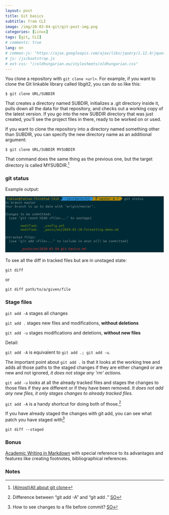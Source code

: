 ```yaml
---
layout: post
title: Git basics
subtitle: from CLI
image: /img/20-03-04-git/git-post-img.png
categories: [Linux]
tags: [git, CLI]
# comments: true
lang: en
# common-js: "https://ajax.googleapis.com/ajax/libs/jquery/1.12.4/jquery.min.js"
# js: /js/bootstrap.js
# ext-css: "//oldhungarian.eu/stylesheets/oldhungarian.css"
---
```

You clone a repository with `git clone <url>`. For example, if you want to clone the Git linkable library called libgit2, you can do so like this:

	$ git clone URL/SUBDIR

That creates a directory named SUBDIR, initializes a .git directory inside it, pulls down all the data for that repository, and checks out a working copy of the latest version. If you go into the new SUBDIR directory that was just created, you’ll see the project files in there, ready to be worked on or used.

If you want to clone the repository into a directory named something other than SUBDIR, you can specify the new directory name as an additional argument:

	$ git clone URL/SUBDIR MYSUBDIR

That command does the same thing as the previous one, but the target directory is called MYSUBDIR.[^clone]



### git status 

Example output:

![git status](/img/20-03-04-git/git-status.png)

To see all the diff in tracked files but are in unstaged state:

    git diff

or

    git diff path/to/a/given/file


### Stage files


`git add -A` stages all changes

`git add .` stages new files and modifications, **without deletions**

`git add -u` stages modifications and deletions, **without new files**

Detail:

`git add -A` is equivalent to `git add .; git add -u`.

The important point about `git add .` is that it looks at the working tree and adds all those paths to the staged changes if they are either changed or are new and not ignored, _it does not stage any 'rm' actions._

`git add -u` looks at all the already tracked files and stages the changes to those files if they are different or if they have been removed. _It does not add any new files, it only stages changes to already tracked files._

`git add -A` is a handy shortcut for doing both of those.[^note2]


If you have already staged the changes with git add, you can see what patch you have staged with[^note1]

    git diff --staged

### Bonus

[Academic Writing in Markdown](https://youtu.be/hpAJMSS8pvs) with special reference to its advantages and features like creating footnotes, bibliographical references.

### Notes

[^note1]: How to see changes to a file before commit? [SO](https://stackoverflow.com/questions/13787109/how-to-see-changes-to-a-file-before-commit/13787903)
[^note2]: Difference between “git add -A” and “git add .” [SO](https://stackoverflow.com/questions/572549/difference-between-git-add-a-and-git-add)
[^clone]: [(Almost)All about git clone](https://git-scm.com/book/en/v2/Git-Basics-Getting-a-Git-Repository)
